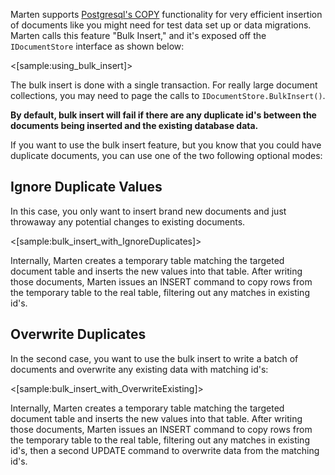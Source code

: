 <!--Title:Bulk Insert-->
<!--Url:bulk_insert-->

Marten supports [Postgresql's COPY](http://www.postgresql.org/docs/9.4/static/sql-copy.html) functionality for very efficient insertion of documents like you might need for test data set up or data migrations. Marten calls this feature "Bulk Insert," and it's exposed off the `IDocumentStore` interface as shown below:

<[sample:using_bulk_insert]>

The bulk insert is done with a single transaction. For really large document collections, you may need to page the calls to `IDocumentStore.BulkInsert()`.

**By default, bulk insert will fail if there are any duplicate id's between the documents being inserted and the existing database data.**

If you want to use the bulk insert feature, but you know that you could have duplicate documents, you can use one of the two following optional modes:

## Ignore Duplicate Values

In this case, you only want to insert brand new documents and just throwaway any potential changes to existing documents.

<[sample:bulk_insert_with_IgnoreDuplicates]>

Internally, Marten creates a temporary table matching the targeted document table and inserts the new values into that table. After writing those documents, Marten issues
an INSERT command to copy rows from the temporary table to the real table, filtering out any matches in existing id's.

## Overwrite Duplicates

In the second case, you want to use the bulk insert to write a batch of documents and overwrite any existing data with matching id's:

<[sample:bulk_insert_with_OverwriteExisting]>

Internally, Marten creates a temporary table matching the targeted document table and inserts the new values into that table. After writing those documents, Marten issues
an INSERT command to copy rows from the temporary table to the real table, filtering out any matches in existing id's, then a second UPDATE command to overwrite data from 
the matching id's.


